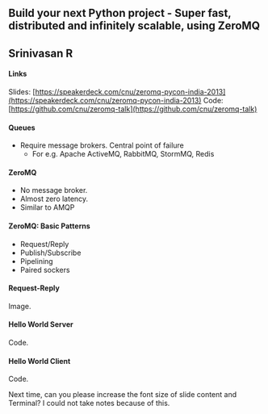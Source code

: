 ## Build your next Python project - Super fast, distributed and infinitely scalable, using ZeroMQ
## Srinivasan R

#### Links
Slides: [https://speakerdeck.com/cnu/zeromq-pycon-india-2013](https://speakerdeck.com/cnu/zeromq-pycon-india-2013)
Code: [https://github.com/cnu/zeromq-talk](https://github.com/cnu/zeromq-talk)

#### Queues
* Require message brokers. Central point of failure
    * For e.g. Apache ActiveMQ, RabbitMQ, StormMQ, Redis

#### ZeroMQ
* No message broker. 
* Almost zero latency.
* Similar to AMQP

#### ZeroMQ: Basic Patterns
* Request/Reply
* Publish/Subscribe
* Pipelining
* Paired sockers

#### Request-Reply 
Image.

#### Hello World Server
Code.

#### Hello World Client
Code.

Next time, can you please increase the font size of slide content and Terminal? I could not take notes because of this.
